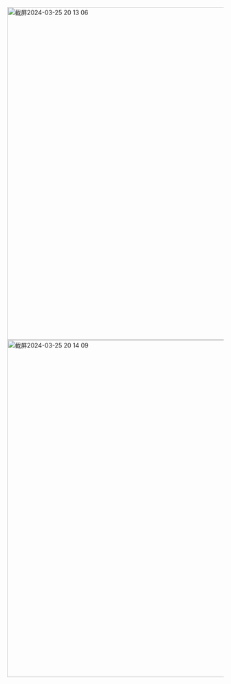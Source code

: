 <img width="774" alt="截屏2024-03-25 20 13 06" src="https://github.com/xkong-study/reggie_delivery_note/assets/100473178/378b6fe2-6012-4db3-9015-4958a51914cc">

<img width="784" alt="截屏2024-03-25 20 14 09" src="https://github.com/xkong-study/reggie_delivery_note/assets/100473178/4272e558-11fc-462a-9425-9914df951b46">
